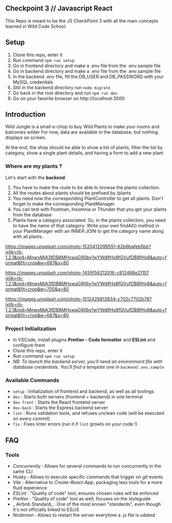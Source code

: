 ## Checkpoint 3 // Javascript React

This Repo is meant to be the JS CheckPoint 3 with all the main concepts learned in Wild Code School.

## Setup
1. Clone this repo, enter it
2. Run command `npm run setup`
3. Go in frontend directory and make a .env file from the .env.sample file
4. Go in backend directory and make a .env file from the .env.sample file
5. In the backend .env file, fill the DB_USER and DB_PASSWORD with your MySQL credentials 
6. Still in the backend directory run `node migrate`
7. Go back in the root directory and run `npm run dev`
8. Go on your favorite browser on http://localhost:3000

## Introduction
Wild Jungle is a small e-chop to buy Wild Plants to make your rooms and balconies wilder
For now, data are available in the database, but nothing displays on screen.

At the end, the shop should be able to show a list of plants, filter the list by category, show a single plant details, and having a form to add a new plant

### Where are my plants ?
Let's start with the **backend**. 
1. You have to make the route to be able to browse the plants collection.
2. All the routes about plants should be prefixed by /plants
3. You need now the corresponding PlantController to get all plants. Don't forget to make the corresponding PlantManager.
4. You can test with Postman, Insomnia or Thunder that you get your plants from the database
5. Plants have a category associated. So, in the plants collection, you need to have the name of that category. Write your own findAll() method in your PlantManager with an INNER JOIN to get the category name along with all plants.


https://images.unsplash.com/photo-1520412099551-62b6bafeb5bb?ixlib=rb-1.2.1&ixid=MnwxMjA3fDB8MHxwaG90by1wYWdlfHx8fGVufDB8fHx8&auto=format&fit=crop&w=687&q=80

https://images.unsplash.com/photo-1459156212016-c812468e2115?ixlib=rb-1.2.1&ixid=MnwxMjA3fDB8MHxwaG90by1wYWdlfHx8fGVufDB8fHx8&auto=format&fit=crop&w=705&q=80

https://images.unsplash.com/photo-1512428813834-c702c7702b78?ixlib=rb-1.2.1&ixid=MnwxMjA3fDB8MHxwaG90by1wYWdlfHx8fGVufDB8fHx8&auto=format&fit=crop&w=687&q=80

### Project Initialization

- In VSCode, install plugins **Prettier - Code formatter** and **ESLint** and configure them
- Clone this repo, enter it
- Run command `npm run setup`
- _NB: To launch the backend server, you'll need an environment file with database credentials. You'll find a template one in `backend/.env.sample`_

### Available Commands

- `setup` : Initialization of frontend and backend, as well as all toolings
- `dev` : Starts both servers (frontend + backend) in one terminal
- `dev-front` : Starts the React frontend server
- `dev-back` : Starts the Express backend server
- `lint` : Runs validation tools, and refuses unclean code (will be executed on every _commit_)
- `fix` : Fixes linter errors (run it if `lint` growls on your code !)

## FAQ

### Tools

- _Concurrently_ : Allows for several commands to run concurrently in the same CLI
- _Husky_ : Allows to execute specific commands that trigger on _git_ events
- _Vite_ : Alternative to _Create-React-App_, packaging less tools for a more fluid experience
- _ESLint_ : "Quality of code" tool, ensures chosen rules will be enforced
- _Prettier_ : "Quality of code" tool as well, focuses on the styleguide
- _ Airbnb Standard_ : One of the most known "standards", even though it's not officially linked to ES/JS
- _Nodemon_ : Allows to restart the server everytime a .js file is udated
